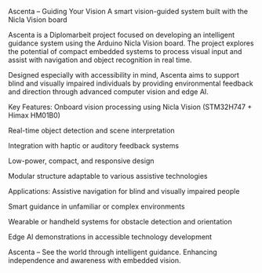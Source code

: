 Ascenta – Guiding Your Vision
A smart vision-guided system built with the Nicla Vision board

Ascenta is a Diplomarbeit project focused on developing an intelligent guidance system using the Arduino Nicla Vision board. The project explores the potential of compact embedded systems to process visual input and assist with navigation and object recognition in real time.

Designed especially with accessibility in mind, Ascenta aims to support blind and visually impaired individuals by providing environmental feedback and direction through advanced computer vision and edge AI.

Key Features:
Onboard vision processing using Nicla Vision (STM32H747 + Himax HM01B0)

Real-time object detection and scene interpretation

Integration with haptic or auditory feedback systems

Low-power, compact, and responsive design

Modular structure adaptable to various assistive technologies

Applications:
Assistive navigation for blind and visually impaired people

Smart guidance in unfamiliar or complex environments

Wearable or handheld systems for obstacle detection and orientation

Edge AI demonstrations in accessible technology development

Ascenta – See the world through intelligent guidance.
Enhancing independence and awareness with embedded vision.
